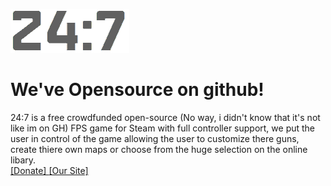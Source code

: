 ![](/logo/-DarkOn.png)
# We've Opensource on github!
24:7 is a free crowdfunded open-source (No way, i didn't know that it's not like im on GH) FPS game for Steam with full controller support, we put the user in control of the game allowing the user to customize there guns, create thiere own maps or choose from the huge selection on the online libary. <br>
<a href="http://247.cyws.uk">[Donate]    </a> <a href="http://247.cyws.uk">[Our Site]</a>
